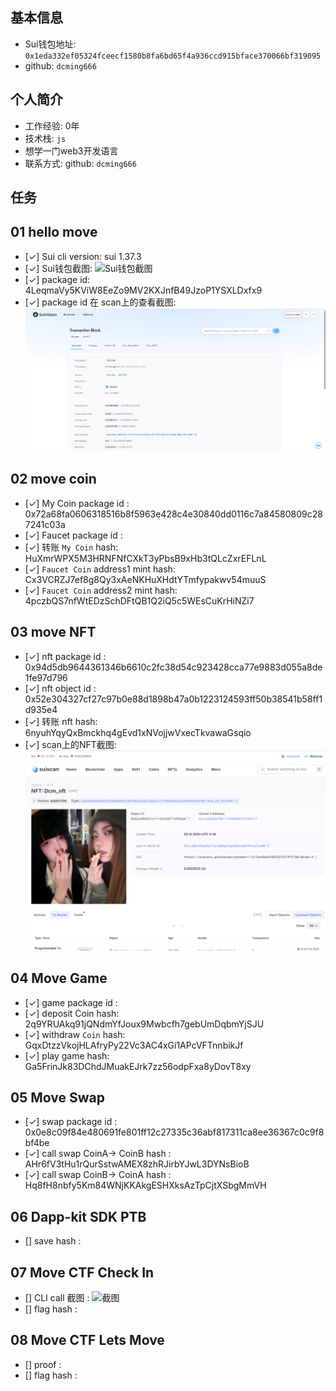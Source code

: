 ## 基本信息
- Sui钱包地址: `0x1eda332ef05324fceecf1580b8fa6bd65f4a936ccd915bface370066bf319095`
- github: `dcming666`

## 个人简介
- 工作经验: 0年
- 技术栈: `js`
- 想学一门web3开发语言
- 联系方式: github: `dcming666` 

## 任务

##   01 hello move  
- [✓] Sui cli version: sui 1.37.3
- [✓] Sui钱包截图: ![Sui钱包截图](./images/wallet.png.png)
- [✓] package id: 4LeqmaVy5KViW8EeZo9MV2KXJnfB49JzoP1YSXLDxfx9
- [✓] package id 在 scan上的查看截图:![Scan截图](./images/task1.png)

##   02 move coin
- [✓] My Coin package id : 0x72a68fa0606318516b8f5963e428c4e30840dd0116c7a84580809c287241c03a
- [✓] Faucet package id : 
- [✓] 转账 `My Coin` hash: HuXmrWPX5M3HRNFNfCXkT3yPbsB9xHb3tQLcZxrEFLnL
- [✓] `Faucet Coin` address1 mint hash: Cx3VCRZJ7ef8g8Qy3xAeNKHuXHdtYTmfypakwv54muuS
- [✓] `Faucet Coin` address2 mint hash: 4pczbQS7nfWtEDzSchDFtQB1Q2iQ5c5WEsCuKrHiNZi7

##   03 move NFT
- [✓] nft package id : 0x94d5db9644361346b6610c2fc38d54c923428cca77e9883d055a8de1fe97d796
- [✓] nft object id : 0x52e304327cf27c97b0e88d1898b47a0b1223124593ff50b38541b58ff1d935e4
- [✓] 转账 nft  hash: 6nyuhYqyQxBmckhq4gEvd1xNVojjwVxecTkvawaGsqio
- [✓] scan上的NFT截图:![Scan截图](./images/nft.png)

##   04 Move Game
- [✓] game package id :
- [✓] deposit Coin hash: 2q9YRUAkq91jQNdmYfJoux9Mwbcfh7gebUmDqbmYjSJU
- [✓] withdraw `Coin` hash: GqxDtzzVkojHLAfryPy22Vc3AC4xGi1APcVFTnnbikJf
- [✓] play game hash: Ga5FrinJk83DChdJMuakEJrk7zz56odpFxa8yDovT8xy

##   05 Move Swap
- [✓] swap package id : 0x0e8c09f84e480691fe801ff12c27335c36abf817311ca8ee36367c0c9f8bf4be
- [✓] call swap CoinA-> CoinB  hash : AHr6fV3tHu1rQurSstwAMEX8zhRJirbYJwL3DYNsBioB
- [✓] call swap CoinB-> CoinA  hash : Hq8fH8nbfy5Km84WNjKKAkgESHXksAzTpCjtXSbgMmVH

##   06 Dapp-kit SDK PTB
- [] save hash :

##   07 Move CTF Check In
- [] CLI call 截图 : ![截图](./images/你的图片地址)
- [] flag hash :

##   08 Move CTF Lets Move
- [] proof : 
- [] flag hash :

